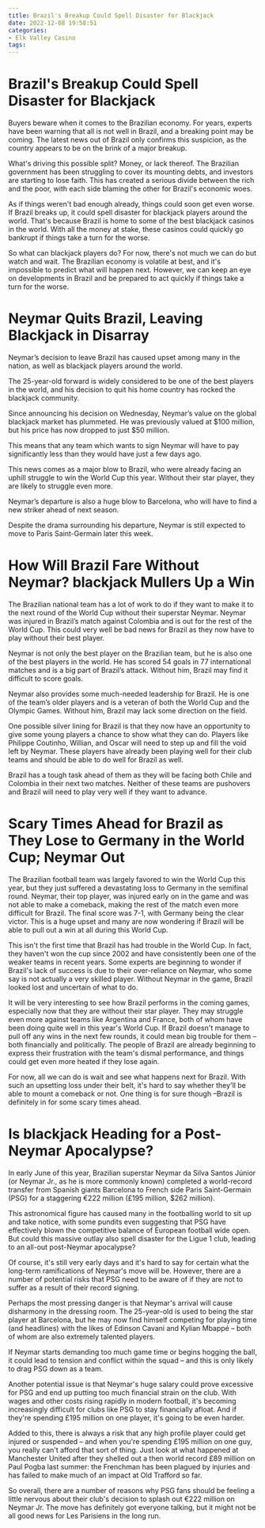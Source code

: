 ```yaml
---
title: Brazil's Breakup Could Spell Disaster for Blackjack
date: 2022-12-08 19:58:51
categories:
- Elk Valley Casino
tags:
---
```



#  Brazil's Breakup Could Spell Disaster for Blackjack

Buyers beware when it comes to the Brazilian economy. For years, experts have been warning that all is not well in Brazil, and a breaking point may be coming. The latest news out of Brazil only confirms this suspicion, as the country appears to be on the brink of a major breakup.

What's driving this possible split? Money, or lack thereof. The Brazilian government has been struggling to cover its mounting debts, and investors are starting to lose faith. This has created a serious divide between the rich and the poor, with each side blaming the other for Brazil's economic woes.

As if things weren't bad enough already, things could soon get even worse. If Brazil breaks up, it could spell disaster for blackjack players around the world. That's because Brazil is home to some of the best blackjack casinos in the world. With all the money at stake, these casinos could quickly go bankrupt if things take a turn for the worse.

So what can blackjack players do? For now, there's not much we can do but watch and wait. The Brazilian economy is volatile at best, and it's impossible to predict what will happen next. However, we can keep an eye on developments in Brazil and be prepared to act quickly if things take a turn for the worse.

#  Neymar Quits Brazil, Leaving Blackjack in Disarray

Neymar’s decision to leave Brazil has caused upset among many in the nation, as well as blackjack players around the world.

The 25-year-old forward is widely considered to be one of the best players in the world, and his decision to quit his home country has rocked the blackjack community.

Since announcing his decision on Wednesday, Neymar’s value on the global blackjack market has plummeted. He was previously valued at $100 million, but his price has now dropped to just $50 million.

This means that any team which wants to sign Neymar will have to pay significantly less than they would have just a few days ago.

This news comes as a major blow to Brazil, who were already facing an uphill struggle to win the World Cup this year. Without their star player, they are likely to struggle even more.

Neymar’s departure is also a huge blow to Barcelona, who will have to find a new striker ahead of next season.

Despite the drama surrounding his departure, Neymar is still expected to move to Paris Saint-Germain later this week.

#  How Will Brazil Fare Without Neymar? blackjack Mullers Up a Win

The Brazilian national team has a lot of work to do if they want to make it to the next round of the World Cup without their superstar Neymar. Neymar was injured in Brazil’s match against Colombia and is out for the rest of the World Cup. This could very well be bad news for Brazil as they now have to play without their best player.

Neymar is not only the best player on the Brazilian team, but he is also one of the best players in the world. He has scored 54 goals in 77 international matches and is a big part of Brazil’s attack. Without him, Brazil may find it difficult to score goals.

Neymar also provides some much-needed leadership for Brazil. He is one of the team’s older players and is a veteran of both the World Cup and the Olympic Games. Without him, Brazil may lack some direction on the field.

One possible silver lining for Brazil is that they now have an opportunity to give some young players a chance to show what they can do. Players like Philippe Coutinho, Willian, and Oscar will need to step up and fill the void left by Neymar. These players have already been playing well for their club teams and should be able to do well for Brazil as well.

Brazil has a tough task ahead of them as they will be facing both Chile and Colombia in their next two matches. Neither of these teams are pushovers and Brazil will need to play very well if they want to advance.

#  Scary Times Ahead for Brazil as They Lose to Germany in the World Cup; Neymar Out

The Brazilian football team was largely favored to win the World Cup this year, but they just suffered a devastating loss to Germany in the semifinal round. Neymar, their top player, was injured early on in the game and was not able to make a comeback, making the rest of the match even more difficult for Brazil. The final score was 7-1, with Germany being the clear victor. This is a huge upset and many are now wondering if Brazil will be able to pull out a win at all during this World Cup.

This isn't the first time that Brazil has had trouble in the World Cup. In fact, they haven't won the cup since 2002 and have consistently been one of the weaker teams in recent years. Some experts are beginning to wonder if Brazil's lack of success is due to their over-reliance on Neymar, who some say is not actually a very skilled player. Without Neymar in the game, Brazil looked lost and uncertain of what to do.

It will be very interesting to see how Brazil performs in the coming games, especially now that they are without their star player. They may struggle even more against teams like Argentina and France, both of whom have been doing quite well in this year's World Cup. If Brazil doesn't manage to pull off any wins in the next few rounds, it could mean big trouble for them – both financially and politically. The people of Brazil are already beginning to express their frustration with the team's dismal performance, and things could get even more heated if they lose again.

For now, all we can do is wait and see what happens next for Brazil. With such an upsetting loss under their belt, it's hard to say whether they'll be able to mount a comeback or not. One thing is for sure though –Brazil is definitely in for some scary times ahead.

#  Is blackjack Heading for a Post-Neymar Apocalypse?

In early June of this year, Brazilian superstar Neymar da Silva Santos Júnior (or Neymar Jr., as he is more commonly known) completed a world-record transfer from Spanish giants Barcelona to French side Paris Saint-Germain (PSG) for a staggering €222 million (£195 million, $262 million).

This astronomical figure has caused many in the footballing world to sit up and take notice, with some pundits even suggesting that PSG have effectively blown the competitive balance of European football wide open. But could this massive outlay also spell disaster for the Ligue 1 club, leading to an all-out post-Neymar apocalypse?

Of course, it's still very early days and it's hard to say for certain what the long-term ramifications of Neymar's move will be. However, there are a number of potential risks that PSG need to be aware of if they are not to suffer as a result of their record signing.

Perhaps the most pressing danger is that Neymar's arrival will cause disharmony in the dressing room. The 25-year-old is used to being the star player at Barcelona, but he may now find himself competing for playing time (and headlines) with the likes of Edinson Cavani and Kylian Mbappé – both of whom are also extremely talented players.

If Neymar starts demanding too much game time or begins hogging the ball, it could lead to tension and conflict within the squad – and this is only likely to drag PSG down as a team.

Another potential issue is that Neymar's huge salary could prove excessive for PSG and end up putting too much financial strain on the club. With wages and other costs rising rapidly in modern football, it's becoming increasingly difficult for clubs like PSG to stay financially afloat. And if they're spending £195 million on one player, it's going to be even harder.

Added to this, there is always a risk that any high profile player could get injured or suspended – and when you're spending £195 million on one guy, you really can't afford that sort of thing. Just look at what happened at Manchester United after they shelled out a then world record £89 million on Paul Pogba last summer: the Frenchman has been plagued by injuries and has failed to make much of an impact at Old Trafford so far.

So overall, there are a number of reasons why PSG fans should be feeling a little nervous about their club's decision to splash out €222 million on Neymar Jr. The move has definitely got everyone talking, but it might not be all good news for Les Parisiens in the long run.
